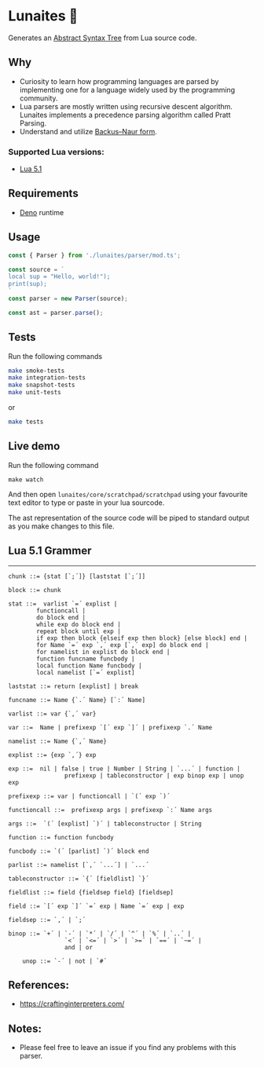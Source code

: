 # Lunaites 🌙

Generates an
[Abstract Syntax Tree](https://en.wikipedia.org/wiki/Abstract_syntax_tree) from
Lua source code.

## Why

- Curiosity to learn how programming languages are parsed by implementing one
  for a language widely used by the programming community.
- Lua parsers are mostly written using recursive descent algorithm. Lunaites
  implements a precedence parsing algorithm called Pratt Parsing.
- Understand and utilize
  [Backus–Naur form](https://en.wikipedia.org/wiki/Backus%E2%80%93Naur_form).

### Supported Lua versions:

- [Lua 5.1](https://www.lua.org/manual/5.1/manual.html)

## Requirements

- [Deno](https://deno.land/#installation) runtime

## Usage

```ts
const { Parser } from './lunaites/parser/mod.ts';

const source = `
local sup = "Hello, world!");
print(sup);
`
const parser = new Parser(source);

const ast = parser.parse();
```

## Tests

Run the following commands

```sh
make smoke-tests
make integration-tests
make snapshot-tests
make unit-tests
```

or

```sh
make tests
```

## Live demo

Run the following command

```
make watch
```

And then open `lunaites/core/scratchpad/scratchpad` using your favourite text
editor to type or paste in your lua sourcode.

The ast representation of the source code will be piped to standard output as
you make changes to this file.

## Lua 5.1 Grammer

---

```
chunk ::= {stat [`;´]} [laststat [`;´]]

block ::= chunk

stat ::=  varlist `=´ explist | 
        functioncall | 
        do block end | 
        while exp do block end | 
        repeat block until exp | 
        if exp then block {elseif exp then block} [else block] end | 
        for Name `=´ exp `,´ exp [`,´ exp] do block end | 
        for namelist in explist do block end | 
        function funcname funcbody | 
        local function Name funcbody | 
        local namelist [`=´ explist] 

laststat ::= return [explist] | break

funcname ::= Name {`.´ Name} [`:´ Name]

varlist ::= var {`,´ var}

var ::=  Name | prefixexp `[´ exp `]´ | prefixexp `.´ Name 

namelist ::= Name {`,´ Name}

explist ::= {exp `,´} exp

exp ::=  nil | false | true | Number | String | `...´ | function | 
                prefixexp | tableconstructor | exp binop exp | unop exp 

prefixexp ::= var | functioncall | `(´ exp `)´

functioncall ::=  prefixexp args | prefixexp `:´ Name args 

args ::=  `(´ [explist] `)´ | tableconstructor | String 

function ::= function funcbody

funcbody ::= `(´ [parlist] `)´ block end

parlist ::= namelist [`,´ `...´] | `...´

tableconstructor ::= `{´ [fieldlist] `}´

fieldlist ::= field {fieldsep field} [fieldsep]

field ::= `[´ exp `]´ `=´ exp | Name `=´ exp | exp

fieldsep ::= `,´ | `;´

binop ::= `+´ | `-´ | `*´ | `/´ | `^´ | `%´ | `..´ | 
                `<´ | `<=´ | `>´ | `>=´ | `==´ | `~=´ | 
                and | or

	unop ::= `-´ | not | `#´
```

## References:

- https://craftinginterpreters.com/

## Notes:

- Please feel free to leave an issue if you find any problems with this parser.
